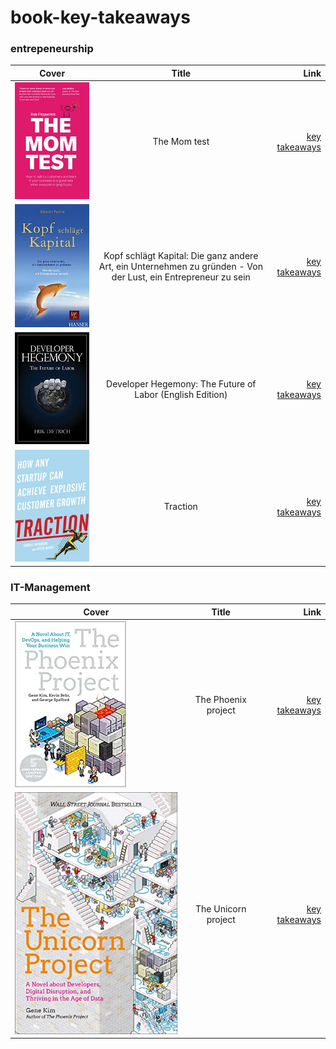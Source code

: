 ﻿# book-key-takeaways

### entrepeneurship 


| Cover         | Title         | Link  |
| ------------- |:-------------:| -----:|
| ![the_mom_test](the_mom_test/cover.jpg) | The Mom test | [key takeaways](./the_mom_test/takeaways.md) |
| ![kopf_schlaegt_kapital](https://github.com/ste-xx/book-key-takeaways/raw/master/kopf_schlaegt_kapital/cover.jpg) | Kopf schlägt Kapital: Die ganz andere Art, ein Unternehmen zu gründen - Von der Lust, ein Entrepreneur zu sein  | [key takeaways](./kopf_schlaegt_kapital/takeaways.md)|
| ![developer_hegemony](https://github.com/ste-xx/book-key-takeaways/raw/master/developer_hegemony/cover.jpg) | Developer Hegemony: The Future of Labor (English Edition)  | [key takeaways](./developer_hegemony/takeaways.md) |
| ![traction](https://github.com/ste-xx/book-key-takeaways/raw/master/traction/cover.jpg) | Traction | [key takeaways](./traction/takeaways.md) |

### IT-Management

| Cover         | Title         | Link  |
| ------------- |:-------------:| -----:|
| ![the_phoenix_project](https://github.com/ste-xx/book-key-takeaways/raw/master/the_phoenix_project/cover.jpg) | The Phoenix project | [key takeaways](./the_phoenix_project/takeaways.md) |
| ![the_unicorn_project](https://github.com/ste-xx/book-key-takeaways/raw/master/the_unicorn_project/cover.jpg) | The Unicorn project | [key takeaways](./the_unicorn_project/takeaways.md) |
